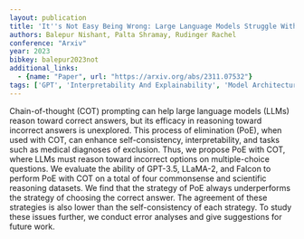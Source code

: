 ```yaml
---
layout: publication
title: 'It''s Not Easy Being Wrong: Large Language Models Struggle With Process Of Elimination Reasoning'
authors: Balepur Nishant, Palta Shramay, Rudinger Rachel
conference: "Arxiv"
year: 2023
bibkey: balepur2023not
additional_links:
  - {name: "Paper", url: "https://arxiv.org/abs/2311.07532"}
tags: ['GPT', 'Interpretability And Explainability', 'Model Architecture', 'Prompting', 'Uncategorized']
---
```

Chain-of-thought (COT) prompting can help large language models (LLMs) reason
toward correct answers, but its efficacy in reasoning toward incorrect answers
is unexplored. This process of elimination (PoE), when used with COT, can
enhance self-consistency, interpretability, and tasks such as medical diagnoses
of exclusion. Thus, we propose PoE with COT, where LLMs must reason toward
incorrect options on multiple-choice questions. We evaluate the ability of
GPT-3.5, LLaMA-2, and Falcon to perform PoE with COT on a total of four
commonsense and scientific reasoning datasets. We find that the strategy of PoE
always underperforms the strategy of choosing the correct answer. The agreement
of these strategies is also lower than the self-consistency of each strategy.
To study these issues further, we conduct error analyses and give suggestions
for future work.
